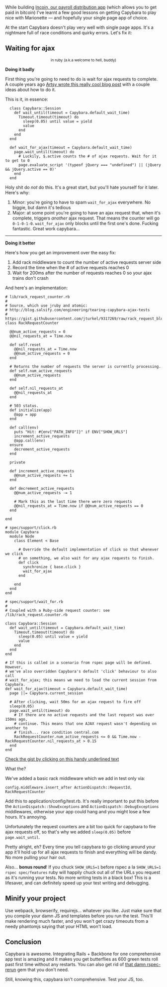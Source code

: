 While building [Incoin, our payroll distribution app](https://www.incoin.io)
(which allows you to get paid in bitcoin) I've learnt a few good lessons on
getting Capybara to play nice with Marionette — and hopefully your single page
app of choice.

At the start Capybara doesn't play very well with single page apps. It's a 
nightmare full of race conditions and quirky errors. Let's fix it:

## Waiting for ajax
<p style='text-align:center;font-size:.85em;margin-top:0'>in ruby (a.k.a welcome to hell, buddy)</p>

**Doing it badly**

First thing you're going to need to do is wait for ajax requests to complete.
A couple years ago [Artsy wrote this really cool blog
post](http://artsy.github.io/blog/2012/02/03/reliably-testing-asynchronous-ui-w-slash-rspec-and-capybara/)
with a couple ideas about how to do it. 

This is it, in essence:

	  class Capybara::Session
		def wait_until(timeout = Capybara.default_wait_time)
		  Timeout.timeout(timeout) do
			sleep(0.05) until value = yield
			value
		  end
		end
	  end

	  def wait_for_ajax(timeout = Capybara.default_wait_time)
		page.wait_until(timeout) do
	      # Luckily, $.active counts the # of ajax requests. Wait for it to get to 0
		  page.evaluate_script '(typeof jQuery === "undefined") || (jQuery && jQuery.active == 0)'
		end
	  end

Holy shit do *not* do this. It's a great start, but you'll hate yourself for it later. Here's why:

1. Minor: you're going to have to spam `wait_for_ajax` everywhere. No biggie, but damn it's tedious
2. Major: at some point you're going to have an ajax request that, when it's complete, triggers *another* ajax request. That means the counter will go `0-1-0-1-0`. `wait_for_ajax` only blocks until the first one's done. Fucking fantastic. Great work capybara...


---

**Doing it better**

Here's how you get an improvement over the easy fix:

1. Add rack middleware to count the number of active requests server side
2. Record the time when the # of active requests reaches 0
3. Wait for 200ms after the number of requests reaches 0 so your ajax trains don't crash

And here's an implementation:

    # lib/rack_request_counter.rb
    #
    # Source, which use jruby and atomic:
    # http://blog.salsify.com/engineering/tearing-capybara-ajax-tests
    # https://gist.githubusercontent.com/jturkel/9317269/raw/rack_request_blocker.rb
    class RackRequestCounter
    
      @@num_active_requests = 0
      @@nil_requests_at = Time.now
    
      def self.reset
    	@@nil_requests_at = Time.now
    	@@num_active_requests = 0
      end
    
      # Returns the number of requests the server is currently processing.
      def self.num_active_requests
    	@@num_active_requests
      end
    
      def self.nil_requests_at
    	@@nil_requests_at
      end
    
      # 503 status.
      def initialize(app)
    	@app = app
      end
    
      def call(env)
    	puts "Hit: #{env["PATH_INFO"]}" if ENV["SHOW_URLS"]
    	increment_active_requests
    	@app.call(env)
      ensure
    	decrement_active_requests
      end
    
      private
    
      def increment_active_requests
    	@@num_active_requests += 1
      end
    
      def decrement_active_requests
    	@@num_active_requests -= 1
    
    	# Mark this as the last time there were zero requests
    	@@nil_requests_at = Time.now if @@num_active_requests == 0
      end
    
    end
    
    # spec/support/click.rb
    module Capybara
      module Node
    	class Element < Base
    
    	  # Override the default implementation of click so that whenever we click
    	  # on something, we also wait for any ajax requests to finish.
    	  def click
    		synchronize { base.click }
    		wait_for_ajax
    	  end
    
    	end
      end
    end
    
    # spec/support/wait_for.rb
    #
    # Coupled with a Ruby-side request counter: see /lib/rack_request.counter.rb
    
    class Capybara::Session
      def wait_until(timeout = Capybara.default_wait_time)
    	Timeout.timeout(timeout) do
    	  sleep(0.05) until value = yield
    	  value
    	end
      end
    end
    
    # If this is called in a scenario from rspec page will be defined. However,
    # we've also overridden Capybara's default 'click' behaviour to also call
    # wait_for_ajax; this means we need to load the current session from Capybara.
    def wait_for_ajax(timeout = Capybara.default_wait_time)
      page ||= Capybara.current_session
    
      # After clicking, wait 50ms for an ajax request to fire off
      sleep(0.05)
      page.wait_until(timeout) do
    	# If there are no active requests and the last request was over 150ms ago,
    	# continue. This means that one AJAX request wasn't depending on another to
    	# finish... race condition central.com
    	RackRequestCounter.num_active_requests <= 0 && Time.now - RackRequestCounter.nil_requests_at > 0.15
      end
    end

[Check the gist by clicking on this handy underlined text](https://gist.github.com/tonyhb/dfd8da6522b93a45e377)

What the?

We've added a basic rack middleware which we add in test only via:

	config.middleware.insert_after ActionDispatch::RequestId, RackRequestCounter

Add this to application/config/test.rb. It's really important to put this 
before the `ActionDispatch::ShowExceptions` and 
`ActionDispatch::DebugExceptions` middlewares, otherwise your app could hang and
you might lose a few hours. It's annoying.

Unfortunately the request counters are a bit too quick for capybara to fire
ajax requests off, so that's why we added `sleep(0.05)` before
`page.wait_until`. 

Pretty alright, eh? Every time you tell capybara to go clicking around your app
it'll hold up for all ajax requests to finish and everything will be dandy. No
more pulling your hair out.

Also... **bonus round**! If you chuck `SHOW_URLS=1` before rspec a la
`SHOW_URLS=1 rspec spec/features` ruby will happily chuck out all of the URLs
you request as it's running your tests. No more writing tests in a black box!
This is a lifesaver, and can definitely speed up your test writing and
debugging.

## Minify your project

Use webpack, browserify, requirejs... whatever you like. Just make sure that you
compile your damn JS and templates before you run the test. This'll make
rendering much faster, and you won't get crazy timeouts from a needy phantomjs
saying that your HTML won't load.

## Conclusion

Capybara is awesome. Integrating Rails + Backbone for one comprehensive app test
is amazing and it makes you get butterflies as 600 green tests roll past first
time without any restarts. You can also get rid of [that damn
rspec-rerun](https://github.com/dblock/rspec-rerun) gem that you don't need.

Still, knowing this, capybara isn't comprehensive. Test your JS, too.
